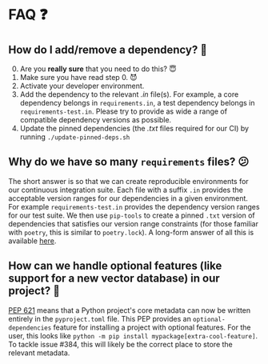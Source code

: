# FAQ :question:

## How do I add/remove a dependency? :link:

0. Are you **really sure** that you need to do this? :innocent:
1. Make sure you have read step 0. :smiling_imp:
2. Activate your developer environment.
3. Add the dependency to the relevant *.in* file(s). For example, a core dependency belongs in `requirements.in`, a test dependency belongs in `requirements-test.in`. Please try to provide as wide a range of compatible dependency versions as possible.
4. Update the pinned dependencies (the *.txt* files required for our CI) by running `./update-pinned-deps.sh`

## Why do we have so many `requirements` files? :confused:

The short answer is so that we can create reproducible environments for our continuous integration suite. Each file with a suffix `.in` provides the acceptable version ranges for our dependencies in a given environment. For example `requirements-test.in` provides the dependency version ranges for our test suite. We then use `pip-tools` to create a pinned `.txt` version of dependencies that satisfies our version range constraints (for those familiar with `poetry`, this is similar to `poetry.lock`). A long-form answer of all this is available [here](https://hynek.me/articles/semver-will-not-save-you/).

## How can we handle optional features (like support for a new vector database) in our project? :crystal_ball:

[PEP 621](https://peps.python.org/pep-0621/) means that a Python project's core metadata can now be written entirely in the `pyproject.toml` file. This PEP provides an `optional-dependencies` feature for installing a project with optional features. For the user, this looks like `python -m pip install mypackage[extra-cool-feature]`. To tackle issue #384, this will likely be the correct place to store the relevant metadata.
